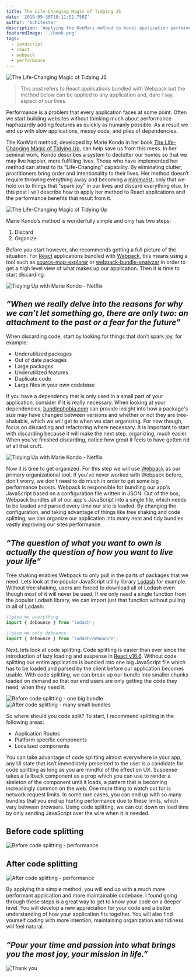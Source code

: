 ```yaml
---
title: The Life-Changing Magic of Tidying JS
date: '2019-09-30T18:11:52.750Z'
author: 'bchitester'
description: 'Applying the KonMari method to boost application performance'
featuredImage: './book.png'
tags:
  - javascript
  - react
  - webpack
  - performance
---
```


![The Life-Changing Magic of Tidying JS](title.png)

> This post refers to React applications bundled with Webpack but the method below can be applied to any application and, dare I say, aspect of our lives.

Performance is a problem that every application faces at some point. Often we start building websites without thinking much about performance haphazardly adding features as quickly as humanly possible. As a result we end up with slow applications, messy code, and piles of dependencies.

The KonMari method, developed by Marie Kondo in her book [The Life-Changing Magic of Tidying Up](https://www.amazon.com/Life-Changing-Magic-Tidying-Decluttering-Organizing/dp/1607747308/), can help save us from this mess. In her seminal work, Kondo describes a system to declutter our homes so that we may live happier, more fulfilling lives. Those who have implemented her method can attest to its “Life-Changing” capability. By eliminating clutter, practitioners bring order and intentionality to their lives. Her method doesn’t require throwing everything away and becoming a [minimalist](https://blog.usejournal.com/how-to-achieve-more-by-doing-less-steve-jobs-minimalist-approach-6a825165844f), only that we hold on to things that "spark joy" in our lives and discard everything else. In this post I will describe how to apply her method to React applications and the performance benefits that result from it.

![The Life-Changing Magic of Tidying Up](book.png)

Marie Kondo’s method is wonderfully simple and only has two steps:

1. Discard
2. Organize

Before you start however, she recommends getting a full picture of the situation. For [React](https://reactjs.org/) applications bundled with [Webpack](https://webpack.js.org/), this means using a tool such as [source-map-explorer](https://github.com/danvk/source-map-explorer#readme) or [webpack-bundle-analyzer](https://github.com/webpack-contrib/webpack-bundle-analyzer#readme) in order to get a high level view of what makes up our application. Then it is time to start discarding.

![Tidying Up with Marie Kondo - Netflix](i-love-mess.gif)

## _“When we really delve into the reasons for why we can’t let something go, there are only two: an attachment to the past or a fear for the future”_

When discarding code, start by looking for things that don’t spark joy, for example:

- Underutilized packages
- Out of date packages
- Large packages
- Underutilized features
- Duplicate code
- Large files in your own codebase

If you have a dependency that is only used in a small part of your application, consider if it is really necessary. When looking at your dependencies, [bundlephobia.com](https://bundlephobia.com/) can provide insight into how a package's size may have changed between versions and whether or not they are tree-shakable, which we will get to when we start organizing. For now though, focus on discarding and refactoring where necessary. It is important to start with discarding because it will make the next step, organizing, much easier. When you’ve finished discarding, notice how great it feels to have gotten rid of all that cruft.

![Tidying Up with Marie Kondo - Netflix](ching.gif)

Now it is time to get organized. For this step we will use [Webpack](https://webpack.js.org/) as our primary organizational tool. If you've never worked with Webpack before, don't worry, we don't need to do much in order to get some big performance boosts. Webpack is responsible for bundling our app's JavaScript based on a configuration file written in JSON. Out of the box, Webpack bundles all of our app's JavaScript into a single file, which needs to be loaded and parsed every time our site is loaded. By changing the configuration, and taking advantage of things like tree shaking and code splitting, we can organize our application into many neat and tidy bundles vastly improving our sites performance.

## _“The question of what you want to own is actually the question of how you want to live your life”_

Tree shaking enables Webpack to only pull in the parts of packages that we need. Lets look at the popular JavaScript utility library [Lodash](https://lodash.com/) for example. Without tree shaking, users are forced to download all of Lodash even though most of it will never be used. If we only need a single function from the popular Lodash library, we can import just that function without pulling in all of Lodash:

```js
//give me everything
import { debounce } from 'lodash';

//give me only debounce
import { debounce } from 'lodash/debounce';
```

Next, lets look at code splitting. Code splitting is easier than ever since the introduction of lazy loading and suspense in [React v16.6](https://reactjs.org/blog/2018/10/23/react-v-16-6.html). Without code splitting our entire application is bundled into one big JavaScript file which has to be loaded and parsed by the client before our application becomes usable. With code splitting, we can break up our bundle into smaller chunks loaded on demand so that our end users are only getting the code they need, when they need it.

![Before code splitting - one big bundle](before-code-split.png)
![After code splitting - many small bundles](after-code-split.png)

So where should you code split? To start, I recommend splitting in the following areas:

- Application Routes
- Platform specific components
- Localized components

You can take advantage of code splitting almost everywhere in your app, any UI state that isn’t immediately presented to the user is a candidate for code splitting as long as you are mindful of the effect on UX. Suspense takes a fallback component as a prop which you can use to render a skeleton of the component until it loads, a pattern that is becoming increasingly common on the web. One more thing to watch out for is network request limits. In some rare cases, you can end up with so many bundles that you end up hurting performance due to these limits, which vary between browsers. Using code splitting, we can cut down on load time by only sending JavaScript over the wire when it is needed.

## Before code splitting

![Before code splitting - performance](perf-before.png)

## After code splitting

![After code splitting - performance](perf-after.png)

By applying this simple method, you will end up with a much more performant application and more maintainable codebase. I found going through these steps is a great way to get to know your code on a deeper level. You will develop a new appreciation for your code and a better understanding of how your application fits together. You will also find yourself coding with more intention, maintaining organization and tidiness will feel natural.

## _“Pour your time and passion into what brings you the most joy, your mission in life.”_

![Thank you](kondo-bow.gif)
